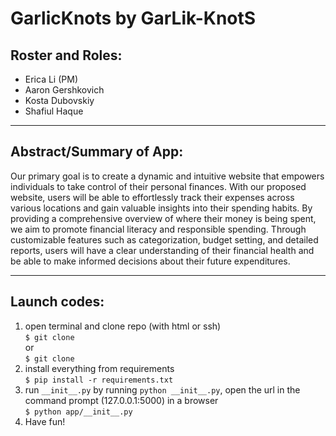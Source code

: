 # GarlicKnots by GarLik-KnotS

## Roster and Roles:
 * Erica Li (PM) 
 * Aaron Gershkovich
 * Kosta Dubovskiy
 * Shafiul Haque

---
## Abstract/Summary of App:
Our primary goal is to create a dynamic and intuitive website that empowers individuals to take control of their personal finances. With our proposed website, users will be able to effortlessly track their expenses across various locations and gain valuable insights into their spending habits. By providing a comprehensive overview of where their money is being spent, we aim to promote financial literacy and responsible spending. Through customizable features such as categorization, budget setting, and detailed reports, users will have a clear understanding of their financial health and be able to make informed decisions about their future expenditures.

---
## Launch codes:
1) open terminal and clone repo (with html or ssh)  
```$ git clone ```  
or  
```$ git clone ```  
2) install everything from requirements  
```$ pip install -r requirements.txt```  
3) run ```__init__.py``` by running ```python __init__.py```, open the url in the command prompt (127.0.0.1:5000) in a browser   
```$ python app/__init__.py```  
4) Have fun!
